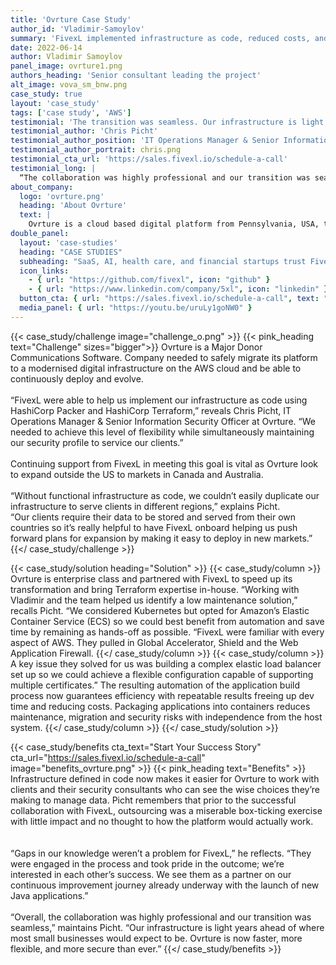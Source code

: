 ```yaml
---
title: 'Ovrture Case Study'
author_id: 'Vladimir-Samoylov'
summary: 'FivexL implemented infrastructure as code, reduced costs, and provided the ability to scale for a philanthropic communications platform.'
date: 2022-06-14
author: Vladimir Samoylov
panel_image: ovrture1.png
authors_heading: 'Senior consultant leading the project'
alt_image: vova_sm_bnw.png
case_study: true
layout: 'case_study'
tags: ['case study', 'AWS']
testimonial: 'The transition was seamless. Our infrastructure is light years ahead of where most small businesses would expect to be.'
testimonial_author: 'Chris Picht'
testimonial_author_position: 'IT Operations Manager & Senior Information Security Officer'
testimonial_author_portrait: chris.png
testimonial_cta_url: 'https://sales.fivexl.io/schedule-a-call'
testimonial_long: |
  “The collaboration was highly professional and our transition was seamless. Our infrastructure is light years ahead of where most small businesses would expect to be. Ovrture is now faster, more flexible, and more secure than ever.”
about_company:
  logo: 'ovrture.png'
  heading: 'About Ovrture'
  text: |
    Ovrture is a cloud based digital platform from Pennsylvania, USA, that enables philanthropies to share personalized cultivation and stewardship microsites with their most essential prospects and donors. Replacing paper processes, it provides a secure, private and customizable channel to engage and steward major benefactors. The Ovrture platform is used by leading philanthropies within the healthcare, higher-education, and cultural sectors.
double_panel:
  layout: 'case-studies'
  heading: "CASE STUDIES"
  subheading: "SaaS, AI, health care, and financial startups trust FivexL to build their infrastructure in AWS, empowering their businesses to grow faster. Learn how."
  icon_links:
    - { url: "https://github.com/fivexl", icon: "github" }
    - { url: "https://www.linkedin.com/company/5xl", icon: "linkedin" }
  button_cta: { url: "https://sales.fivexl.io/schedule-a-call", text: "Book a consultation" }
  media_panel: { url: "https://youtu.be/uruLy1goNW0" }
---
```

{{< case_study/challenge  image="challenge_o.png" >}}
{{< pink_heading text="Challenge"  sizes="bigger">}} 
Ovrture is a Major Donor Communications Software. Company needed to safely migrate its platform to a modernised digital infrastructure on the AWS cloud and be able to continuously deploy and evolve.<br/>
<br/>
“FivexL were able to help us implement our infrastructure as code using HashiCorp Packer and HashiCorp Terraform,” reveals Chris Picht, IT Operations Manager & Senior Information Security Officer at Ovrture. “We needed to achieve this level of flexibility while simultaneously maintaining our security profile to service our clients.”<br/>
<br/> 
Continuing support from FivexL in meeting this goal is vital as Ovrture look to expand outside the US to markets in Canada and Australia.<br/>
<br/>
“Without functional infrastructure as code, we couldn’t easily duplicate our infrastructure to serve clients in different regions,” explains Picht.<br/>
“Our clients require their data to be stored and served from their own countries so it’s really helpful to have FivexL onboard helping us push forward plans for expansion by making it easy to deploy in new markets.” 
{{</ case_study/challenge >}}

{{< case_study/solution heading="Solution" >}}
{{< case_study/column >}}
Ovrture is enterprise class and partnered with FivexL to speed up its transformation and bring Terraform expertise in-house. “Working with Vladimir and the team helped us identify a low maintenance solution,” recalls Picht. “We considered Kubernetes but opted for Amazon’s Elastic Container Service (ECS) so we could best benefit from automation and save time by remaining as hands-off as possible. 
“FivexL were familiar with every aspect of AWS. They pulled in Global Accelerator, Shield and the Web Application Firewall. 
{{</ case_study/column >}}
{{< case_study/column >}}
A key issue they solved for us was building a complex elastic load balancer set up so we could achieve a flexible configuration capable of supporting multiple certificates.” The resulting automation of the application build process now guarantees efficiency with repeatable results freeing up dev time and reducing costs. Packaging applications into containers reduces maintenance, migration and security risks with independence from the host system.
{{</ case_study/column >}}
{{</ case_study/solution >}}

{{< case_study/benefits
    cta_text="Start Your Success Story"
    cta_url="https://sales.fivexl.io/schedule-a-call"
    image="benefits_ovrture.png"
    >}}
{{< pink_heading text="Benefits" >}}
Infrastructure defined in code now makes it easier for Ovrture to work with clients and their security consultants who can see the wise choices they’re making to manage data. Picht remembers that prior to the successful collaboration with FivexL, outsourcing was a miserable box-ticking exercise with little impact and no thought to how the platform would actually work.<br/>
<br/>  
“Gaps in our knowledge weren’t a problem for FivexL,” he reflects. “They were engaged in the process and took pride in the outcome; we’re interested in each other’s success. We see them as a partner on our continuous improvement journey already underway with the launch of new Java applications.”<br/>
<br/>
“Overall, the collaboration was highly professional and our transition was seamless,” maintains Picht. “Our infrastructure is light years ahead of where most small businesses would expect to be. Ovrture is now faster, more flexible, and more secure than ever.” 
{{</ case_study/benefits >}}
